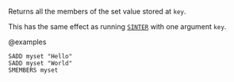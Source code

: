 Returns all the members of the set value stored at `key`.

This has the same effect as running [`SINTER`](./sinter) with one argument `key`.

@examples

```cli
SADD myset "Hello"
SADD myset "World"
SMEMBERS myset
```

